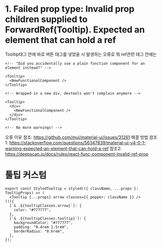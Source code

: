 # 1. Failed prop type: Invalid prop children supplied to ForwardRef(Tooltip). Expected an element that can hold a ref

Tooltip태그 안에 바로 버튼 태그를 넣었을 시 발생하는 오류로
뭐 ref관련 태그 안에는

```tsx
<!-- "Did you accidentally use a plain function component for an element instead?" -->

<Tooltip>
  <NewFunctionalComponent />
</Tooltip>

<!-- Wrapped in a new div, devtools won't complain anymore -->

<Tooltip>
  <div>
    <NewFunctionalComponent />
  </div>
</Tooltip>

<!-- No more warnings! -->
```

오류 이유 참조: https://github.com/mui/material-ui/issues/31261
해결 방법 참조1: https://stackoverflow.com/questions/56347839/material-ui-v4-0-1-warning-expected-an-element-that-can-hold-a-ref
참조2: https://deepscan.io/docs/rules/react-func-component-invalid-ref-prop

# 툴팁 커스텀

```tsx
export const StyledTooltip = styled(({ className, ...props }: TooltipProps) => (
  <Tooltip {...props} arrow classes={{ popper: className }} />
))({
  [`& .${tooltipClasses.arrow}`]: {
    color: "#777777",
  },
  [`& .${tooltipClasses.tooltip}`]: {
    backgroundColor: "#777777",
    padding: "0.4rem 1.5rem",
    borderRadius: "0.6rem",
  },
});
```
